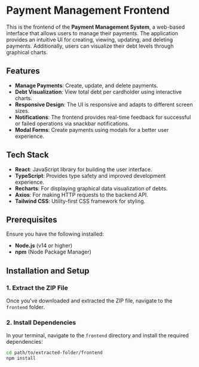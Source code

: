 # Payment Management Frontend

This is the frontend of the **Payment Management System**, a web-based interface that allows users to manage their payments. The application provides an intuitive UI for creating, viewing, updating, and deleting payments. Additionally, users can visualize their debt levels through graphical charts.

## Features

- **Manage Payments**: Create, update, and delete payments.
- **Debt Visualization**: View total debt per cardholder using interactive charts.
- **Responsive Design**: The UI is responsive and adapts to different screen sizes.
- **Notifications**: The frontend provides real-time feedback for successful or failed operations via snackbar notifications.
- **Modal Forms**: Create payments using modals for a better user experience.

## Tech Stack

- **React**: JavaScript library for building the user interface.
- **TypeScript**: Provides type safety and improved development experience.
- **Recharts**: For displaying graphical data visualization of debts.
- **Axios**: For making HTTP requests to the backend API.
- **Tailwind CSS**: Utility-first CSS framework for styling.

## Prerequisites

Ensure you have the following installed:

- **Node.js** (v14 or higher)
- **npm** (Node Package Manager)

## Installation and Setup

### 1. Extract the ZIP File

Once you've downloaded and extracted the ZIP file, navigate to the `frontend` folder.

### 2. Install Dependencies

In your terminal, navigate to the `frontend` directory and install the required dependencies:

```bash
cd path/to/extracted-folder/frontend
npm install
```
